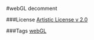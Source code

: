 #webGL decomment

###License
[Artistic License v 2.0](http://ashimagroup.net/os/license/artistic2)


###Tags
[webGL](http://ashimagroup.net/os/tag/webgl)
